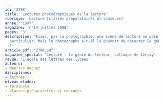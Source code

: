 ```yaml
---
id: '2788'
title: 'Lectures photographiques de la lecture'
rubrique: 'Lecture [classes préparatoires et concours]'
annee: '1997'
magazine: 'n°14 juillet 1998'
pages: '3'
description: 'Fixer, par la photographie, une scène de lecture ne pose aucun problème
  particulier. Mais le photographe a-t-il le pouvoir de détecter le génie du lecteur
  ? '
article_pdf: '2788.pdf'
magazine_special: 'Lecture : le génie du lecteur, colloque de Cerisy'
revue: 'L’école des lettres des lycées'
auteurs:
- Maurice Wegnez
disciplines:
- lettres
niveau_etudes:
- terminale
- classes préparatoires et concours
---
```

